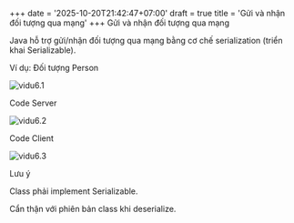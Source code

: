 +++
date = '2025-10-20T21:42:47+07:00'
draft = true
title = 'Gửi và nhận đối tượng qua mạng'
+++
Gửi và nhận đối tượng qua mạng

Java hỗ trợ gửi/nhận đối tượng qua mạng bằng cơ chế serialization (triển khai Serializable).

Ví dụ: Đối tượng Person

![vidu6.1](/images/vd6_1.png)

Code Server

![vidu6.2](/images/vd6_2.png)

Code Client

![vidu6.3](/images/vd6_3.png)

Lưu ý





Class phải implement Serializable.



Cẩn thận với phiên bản class khi deserialize.